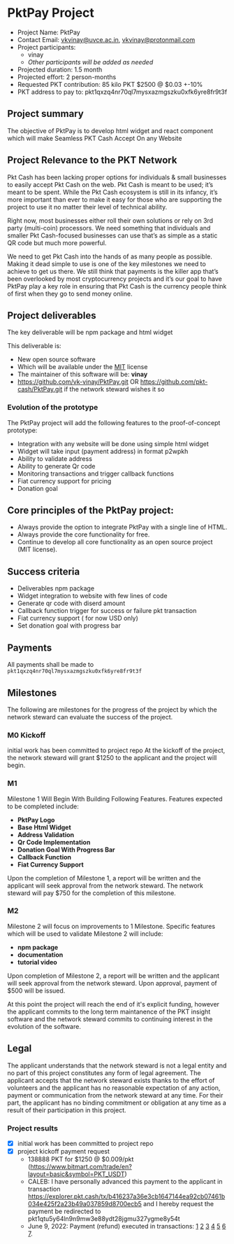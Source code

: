 # PktPay Project

* Project Name: PktPay
* Contact Email: vkvinay@uvce.ac.in, vkvinay@protonmail.com
* Project participants:
  * vinay
  * *Other participants will be added as needed*
* Projected duration: 1.5 month
* Projected effort: 2 person-months
* Requested PKT contribution: 85 kilo PKT $2500 @ $0.03 +-10%
* PKT address to pay to: pkt1qxzq4nr70ql7mysxazmgszku0xfk6yre8fr9t3f


## Project summary
The objective of PktPay is to develop html widget and react component which will make Seamless PKT Cash Accept On any Website
## Project Relevance to the PKT Network
Pkt Cash has been lacking proper options for individuals & small businesses to easily accept Pkt Cash on the web. Pkt Cash is meant to be used; it’s meant to be spent. While the Pkt Cash ecosystem is still in its infancy, it’s more important than ever to make it easy for those who are supporting the project to use it no matter their level of technical ability.

Right now, most businesses either roll their own solutions or rely on 3rd party (multi-coin) processors. We need something that individuals and smaller Pkt Cash-focused businesses can use that’s as simple as a static QR code but much more powerful.

We need to get Pkt Cash into the hands of as many people as possible. Making it dead simple to use is one of the key milestones we need to achieve to get us there. We still think that payments is the killer app that’s been overlooked by most cryptocurrency projects and it’s our goal to have PktPay play a key role in ensuring that Pkt Cash is the currency people think of first when they go to send money online.

## Project deliverables

The key deliverable will be npm package and html widget

This deliverable is:
* New open source software
* Which will be available under the [MIT](https://spdx.org/licenses/MIT.html) license
* The maintainer of this software will be: **vinay**
* https://github.com/vk-vinay/PktPay.git OR https://github.com/pkt-cash/PktPay.git if the network steward wishes it so



### Evolution of the prototype

The PktPay project will add the following features to the proof-of-concept prototype:

* Integration with any website will be done using simple html widget
* Widget will take input (payment address) in format p2wpkh 
* Ability to validate address
* Ability to generate Qr code
* Monitoring transactions and trigger callback functions
* Fiat currency support for pricing
* Donation goal 

## Core principles of the PktPay project:

* Always provide the option to integrate PktPay with a single line of HTML.
* Always provide the core functionality for free.
* Continue to develop all core functionality as an open source project (MIT license).


## Success criteria
* Deliverables npm package
* Widget integration to website with few lines of code
* Generate qr code with diserd amount
* Callback function trigger for  success or failure  pkt transaction
* Fiat currency support ( for now USD only)
* Set donation goal with progress bar
## Payments
All payments shall be made to `pkt1qxzq4nr70ql7mysxazmgszku0xfk6yre8fr9t3f`

## Milestones
The following are milestones for the progress of the project by which the network steward
can evaluate the success of the project.

### M0 Kickoff
initial work has been committed to project repo
At the kickoff of the project, the network steward will grant $1250  to the applicant and
the project will begin.

### M1
Milestone 1 Will Begin With Building Following Features.
Features expected to be completed include:

* **PktPay Logo**
* **Base Html Widget**
* **Address Validation**
* **Qr Code Implementation**
* **Donation Goal With Progress Bar**
* **Callback Function**
* **Fiat Currency Support**

Upon the completion of Milestone 1, a report will be written and the applicant will seek
approval from the network steward. The network steward will pay $750 for the completion of
this milestone.

### M2
Milestone 2 will focus on improvements to 1 Milestone. 
Specific features which will be used to validate Milestone 2
will include:

* **npm package**
* **documentation**
* **tutorial video**



Upon completion of Milestone 2, a report will be written and the applicant will seek
approval from the network steward. Upon approval, payment of $500 will be issued.

At this point the project will reach the end of it's explicit funding, however the applicant
commits to the long term maintanence of the PKT insight software and the network steward commits
to continuing interest in the evolution of the software.

## Legal

The applicant understands that the network steward is not a legal entity and no part of this
project constitutes any form of legal agreement. The applicant accepts that the network steward
exists thanks to the effort of volunteers and the applicant has no reasonable expectation of any
action, payment or communication from the network steward at any time. For their part, the
applicant has no binding commitment or obligation at any time as a result of their participation
in this project.

### Project results
- [x] initial work has been committed to project repo
- [x] project kickoff payment request
  * 138888 PKT for $1250 @ $0.009/pkt  (https://www.bitmart.com/trade/en?layout=basic&symbol=PKT_USDT)
  * CALEB: I have personally advanced this payment to the applicant in transaction https://explorer.pkt.cash/tx/b416237a36e3cb1647144ea92cb07461b034e425f2a23b49a037859d8700ecb5 and I hereby request the payment be redirected to pkt1qtu5y64ln9n9mw3e88ydt28jgmu327ygme8y54t
  * June 9, 2022: Payment (refund) executed in transactions:
  [1](https://explorer.pkt.cash/tx/b0dd2bd6fce6c8157b303ef82572681d1c9c3f61f6a1c599944d0399792cf3c2)
  [2](https://explorer.pkt.cash/tx/943c0c5b38ec4b4e8cbb9216e6fc89e9394611e7b6bbcf7ee1aa52ac4ccb75b8)
  [3](https://explorer.pkt.cash/tx/8061f735a48eaf726505017b3266e74880a9b3a3962db016392b2253c76c5909)
  [4](https://explorer.pkt.cash/tx/7178d349e37db596183225fab8298a589c5d02c2dd775f107397521da311ed43)
  [5](https://explorer.pkt.cash/tx/38c2dedd710f562def3fb4ddf383fc4fb5907a3de25dc930599838741ca5e6a6)
  [6](https://explorer.pkt.cash/tx/a3cc0a9558e951068bfa37f25c4b50cb8fd2f0fd7c982f7a8aef7c0e6200b967)
  [7](https://explorer.pkt.cash/tx/5b99bad8ecbb678d654bfa3c1d2feee3a5da5868ac30070772cc4b4dae6ecbd7).
